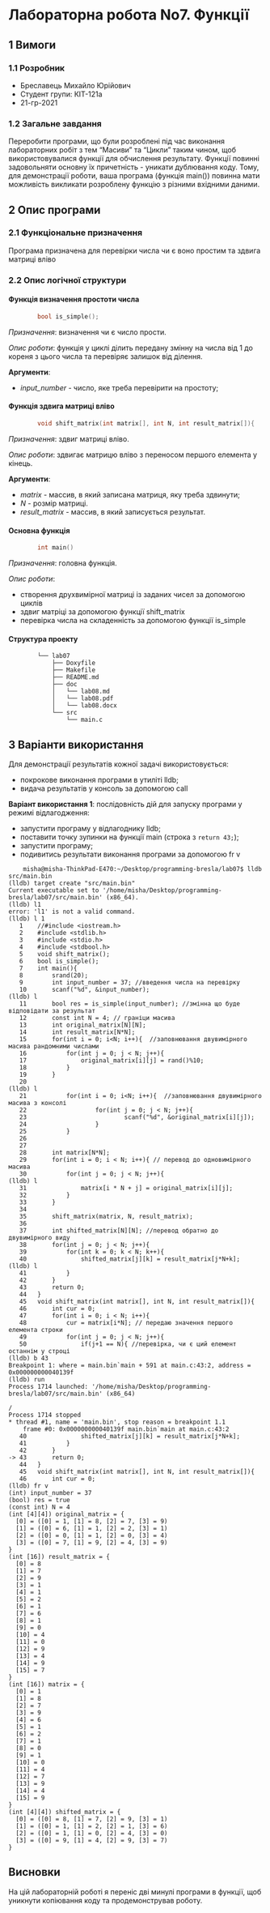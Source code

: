 ﻿# Лабораторна робота No7. Функції

## 1 Вимоги

### 1.1 Розробник 
 * Бреславець Михайло Юрійович
 * Студент групи: КІТ-121а
 * 21-гр-2021

### 1.2 Загальне завдання

Переробити програми, що були розроблені під час виконання лабораторних робіт з тем “Масиви” та “Цикли” таким чином, щоб використовувалися функції для обчислення результату. Функції повинні задовольняти основну їх причетність - уникати дублювання коду. Тому,
для демонстрації роботи, ваша програма (функція main()) повинна мати можливість викликати розроблену функцію з різними вхідними даними.

## 2 Опис програми

### 2.1 Функціональне призначення

Програма призначена для перевірки числа чи є воно простим та здвига матриці вліво

### 2.2 Опис логічної структури

#### Функція визначення простоти числа

```c
		bool is_simple();
```
*Призначення*: визначення чи є число прости.

*Опис роботи*: функція у циклі ділить передану  змінну на числа від 1 до кореня з цього числа та перевіряє залишок від ділення.

**Аргументи**: 

- *input_number* - число, яке треба перевірити на простоту;

#### Функція здвига матриці вліво

```c
		void shift_matrix(int matrix[], int N, int result_matrix[]){
```
*Призначення*: здвиг матриці вліво.

*Опис роботи*: здвигає матрицю вліво з переносом першого елемента у кінець.

**Аргументи**: 

- *matrix* - массив, в який записана матриця, яку треба здвинути;
- *N* - розмір матриці.
- *result_matrix* - массив, в який записується результат.

#### Основна функція

```c
		int main() 
```

*Призначення*: головна функція.

*Опис роботи*: 

- створення друхвимірної матриці із заданих чисел за допомогою циклів
- здвиг матріці за допомогою функції shift_matrix
- перевірка числа на складенність за допомогою функції is_simple


#### Структура проекту

```
		└── lab07
            ├── Doxyfile
            ├── Makefile
            ├── README.md
            ├── doc
            │   └── lab08.md
            │   └── lab08.pdf
            │   └── lab08.docx
            └── src
                └── main.c
```


## 3 Варіанти використання

Для демонстрації результатів кожної задачі використовується:

- покрокове виконання програми в утиліті lldb;
- видача результатів у консоль за допомогою call

**Варіант використання 1**: послідовність дій для запуску програми у режимі відлагодження:

- запустити програму у відлагоднику lldb;
- поставити точку зупинки на функції main (строка з `return 43;`);
- запустити програму;
- подивитись результати виконання програми за допомогою fr v

```
    misha@misha-ThinkPad-E470:~/Desktop/programming-bresla/lab07$ lldb src/main.bin
(lldb) target create "src/main.bin"
Current executable set to '/home/misha/Desktop/programming-bresla/lab07/src/main.bin' (x86_64).
(lldb) l1
error: 'l1' is not a valid command.
(lldb) l 1
   1   	//#include <iostream.h>
   2   	#include <stdlib.h>
   3   	#include <stdio.h>
   4   	#include <stdbool.h>
   5   	void shift_matrix();
   6   	bool is_simple();
   7   	int main(){
   8   		srand(20);
   9   		int input_number = 37; //введення числа на перевірку
   10  		scanf("%d", &input_number);
(lldb) l
   11  		bool res = is_simple(input_number); //змінна що буде відповідати за результат
   12  		const int N = 4; // граніци масива
   13  		int original_matrix[N][N];
   14  		int result_matrix[N*N];
   15  		for(int i = 0; i<N; i++){  //заповнювання двувимірного масива рандомними числами
   16  			for(int j = 0; j < N; j++){
   17  				original_matrix[i][j] = rand()%10;
   18  			}
   19  		}
   20  	
(lldb) l
   21  	        for(int i = 0; i<N; i++){  //заповнювання двувимірного масива з консолі
   22  	                for(int j = 0; j < N; j++){
   23  	                        scanf("%d", &original_matrix[i][j]);
   24  	                }
   25  	        }
   26  	
   27  	
   28  		int matrix[N*N];
   29  		for(int i = 0; i < N; i++){ // перевод до одновимірного масива
   30  			for(int j = 0; j < N; j++){
(lldb) l
   31  				matrix[i * N + j] = original_matrix[i][j];
   32  			}
   33  		}
   34  	
   35  		shift_matrix(matrix, N, result_matrix);
   36  	
   37  		int shifted_matrix[N][N]; //перевод обратно до двувимірного виду
   38  		for(int j = 0; j < N; j++){
   39  			for(int k = 0; k < N; k++){
   40  				shifted_matrix[j][k] = result_matrix[j*N+k];
(lldb) l
   41  			}
   42  		}
   43  		return 0;
   44  	}
   45  	void shift_matrix(int matrix[], int N, int result_matrix[]){
   46  		int cur = 0;
   47  		for(int i = 0; i < N; i++){
   48  			cur = matrix[i*N]; // передаю значення першого елемента строки
   49  			for(int j = 0; j < N; j++){
   50  				if(j+1 == N){ //перевірка, чи є ций елемент останнім у строці
(lldb) b 43
Breakpoint 1: where = main.bin`main + 591 at main.c:43:2, address = 0x000000000040139f
(lldb) run
Process 1714 launched: '/home/misha/Desktop/programming-bresla/lab07/src/main.bin' (x86_64)

/
Process 1714 stopped
* thread #1, name = 'main.bin', stop reason = breakpoint 1.1
    frame #0: 0x000000000040139f main.bin`main at main.c:43:2
   40  				shifted_matrix[j][k] = result_matrix[j*N+k];
   41  			}
   42  		}
-> 43  		return 0;
   44  	}
   45  	void shift_matrix(int matrix[], int N, int result_matrix[]){
   46  		int cur = 0;
(lldb) fr v
(int) input_number = 37
(bool) res = true
(const int) N = 4
(int [4][4]) original_matrix = {
  [0] = ([0] = 1, [1] = 8, [2] = 7, [3] = 9)
  [1] = ([0] = 6, [1] = 1, [2] = 2, [3] = 1)
  [2] = ([0] = 0, [1] = 1, [2] = 0, [3] = 4)
  [3] = ([0] = 7, [1] = 9, [2] = 4, [3] = 9)
}
(int [16]) result_matrix = {
  [0] = 8
  [1] = 7
  [2] = 9
  [3] = 1
  [4] = 1
  [5] = 2
  [6] = 1
  [7] = 6
  [8] = 1
  [9] = 0
  [10] = 4
  [11] = 0
  [12] = 9
  [13] = 4
  [14] = 9
  [15] = 7
}
(int [16]) matrix = {
  [0] = 1
  [1] = 8
  [2] = 7
  [3] = 9
  [4] = 6
  [5] = 1
  [6] = 2
  [7] = 1
  [8] = 0
  [9] = 1
  [10] = 0
  [11] = 4
  [12] = 7
  [13] = 9
  [14] = 4
  [15] = 9
}
(int [4][4]) shifted_matrix = {
  [0] = ([0] = 8, [1] = 7, [2] = 9, [3] = 1)
  [1] = ([0] = 1, [1] = 2, [2] = 1, [3] = 6)
  [2] = ([0] = 1, [1] = 0, [2] = 4, [3] = 0)
  [3] = ([0] = 9, [1] = 4, [2] = 9, [3] = 7)
}

```

## Висновки
На цій лабораторній роботі я переніс дві минулі програми в функції, щоб уникнути копіювання коду та продемонстрував роботу.
